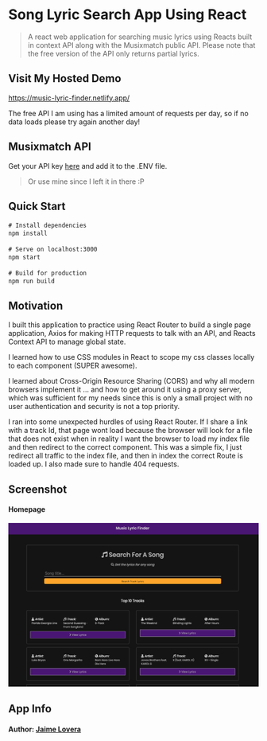# Song Lyric Search App Using React

> A react web application for searching music lyrics using Reacts built in context API along with the Musixmatch public API. Please note that the free version of the API only returns partial lyrics.

## Visit My Hosted Demo

https://music-lyric-finder.netlify.app/

The free API I am using has a limited amount of requests per day, so if no data loads please try again another day!

## Musixmatch API

Get your API key [here](https://developer.musixmatch.com) and add it to the .ENV file.

> Or use mine since I left it in there :P

## Quick Start

```
# Install dependencies
npm install

# Serve on localhost:3000
npm start

# Build for production
npm run build
```

## Motivation

I built this application to practice using React Router to build a single page application, Axios for making HTTP requests to talk with an API, and Reacts Context API to manage global state.

I learned how to use CSS modules in React to scope my css classes locally to each component (SUPER awesome).

I learned about Cross-Origin Resource Sharing (CORS) and why all modern browsers implement it ... and how to get around it using a proxy server, which was sufficient for my needs since this is only a small project with no user authentication and security is not a top priority.

I ran into some unexpected hurdles of using React Router. If I share a link with a track Id, that page wont load because the browser will look for a file that does not exist when in reality I want the browser to load my index file and then redirect to the correct component. This was a simple fix, I just redirect all traffic to the index file, and then in index the correct Route is loaded up. I also made sure to handle 404 requests.

## Screenshot

#### Homepage

![Homepage](./readme_screenshots/homepage.png)

## App Info

#### Author: [Jaime Lovera](https://www.jaimelovera.com/)
